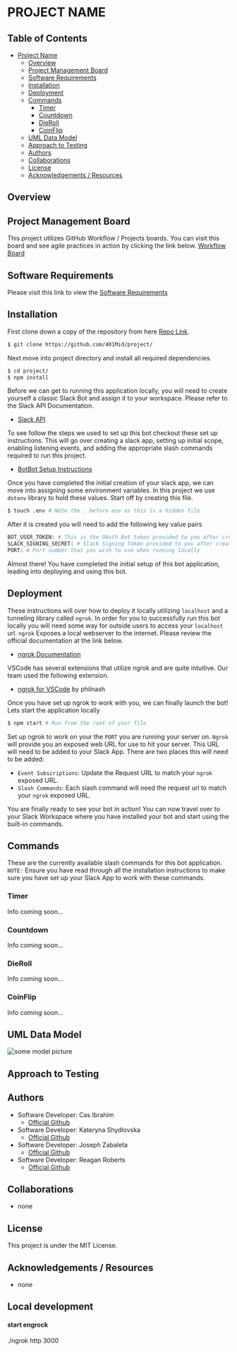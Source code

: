 # PROJECT NAME

## Table of Contents
- [Project Name](#project-name)
    - [Overview](#overview)
    - [Project Management Board](#project-management-board)
    - [Software Requirements](#software-requirements)
    - [Installation](#installation)
    - [Deployment](#deployment)
    - [Commands](#commands)
        - [Timer](#timer)
        - [Countdown](#countdown)
        - [DieRoll](#dieroll)
        - [CoinFlip](#coinflip)
    - [UML Data Model](#uml-data-model)
    - [Approach to Testing](#approach-to-testing)
    - [Authors](#authors)
    - [Collaborations](#collaborations)
    - [License](#license)
    - [Acknowledgements / Resources](#acknowledgements-/-resources)

## Overview

## Project Management Board
This project utilizes GitHub Workflow / Projects boards. You can visit this board and see agile practices in action by clicking the link below.
[Workflow Board](https://github.com/orgs/401Mid/projects/1)


## Software Requirements
Please visit this link to view the [Software Requirements](./requirements.md)


## Installation
First clone down a copy of the repository from here [Repo Link](https://github.com/401Mid/project).

```bash
$ git clone https://github.com/401Mid/project/
```

Next move into project directory and install all required dependencies.

```bash
$ cd project/
$ npm install
```

Before we can get to running this application locally, you will need to create yourself a classic Slack Bot and assign it to your workspace. Please refer to the Slack API Documentation.
- [Slack API](https://api.slack.com/authentication/basics)

To see follow the steps we used to set up this bot checkout these set up instructions. This will go over creating a slack app, setting up initial scope, enabling listening events, and adding the appropriate slash commands required to run this project.
- [BotBot Setup Instructions](./slackBotInstructions.md)

Once you have completed the initial creation of your slack app, we can move into assigning some environment variables. In this project we use `dotenv` library to hold these values. Start off by creating this file.

```bash
$ touch .env # Note the . before env as this is a hidden file
```

After it is created you will need to add the following key value pairs

```bash
BOT_USER_TOKEN: # This is the OAuth Bot token provided to you after creating a new Slack App
SLACK_SIGNING_SECRET: # Slack Signing Token provided to you after creating a new Slack App
PORT: # Port number that you wish to use when running locally
```

Almost there! You have completed the initial setup of this bot application, leading into deploying and using this bot.


## Deployment
These instructions will over how to deploy it locally utilizing `localhost` and a tunneling library called `ngrok`. In order for you to successfully run this bot locally you will need some way for outside users to access your `localhost` url. `ngrok` Exposes a local webserver to the internet. Please review the official documentation at the link below.
- [ngrok Documentation](https://ngrok.com/docs)

VSCode has several extensions that utilize ngrok and are quite intuitive. Our team used the following extension.
- [ngrok for VSCode](https://marketplace.visualstudio.com/items?itemName=philnash.ngrok-for-vscode) by philnash

Once you have set up ngrok to work with you, we can finally launch the bot! Lets start the application locally
```bash
$ npm start # Run from the root of your file
```
Set up ngrok to work on your the `PORT` you are running your server on. `Ngrok` will provide you an exposed web URL for use to hit your server. This URL will need to be added to your Slack App. There are two places this will need to be added:
- `Event Subscriptions`: Update the Request URL to match your `ngrok` exposed URL.
- `Slash Commands`: Each slash command will need the request url to match your `ngrok` exposed URL.

You are finally ready to see your bot in action! You can now travel over to your Slack Workspace where you have installed your bot and start using the built-in commands.



## Commands
These are the currently available slash commands for this bot application. `NOTE:` Ensure you have read through all the installation instructions to make sure you have set up your Slack App to work with these commands.

### Timer
Info coming soon...


### Countdown
Info coming soon...


### DieRoll
Info coming soon...


### CoinFlip
Info coming soon...


## UML Data Model
![some model picture]()


## Approach to Testing



## Authors
- Software Developer: Cas Ibrahim
    - [Official Github](https://github.com/mamacas)
- Software Developer: Kateryna Shydlovska
    - [Official Github](https://github.com/KaterynaShydlovska)
- Software Developer: Joseph Zabaleta
    - [Official Github](https://github.com/joseph-zabaleta)
- Software Developer: Reagan Roberts
    - [Official Github](https://github.com/Rearo43)

## Collaborations
- none

## License
This project is under the MIT License.

## Acknowledgements / Resources
- none


## Local development
#### start engrock
./ngrok http 3000


